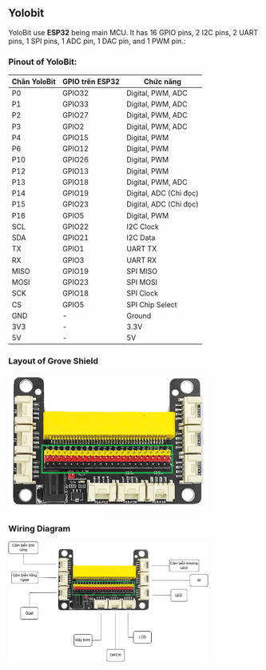 ## Yolobit

YoloBit use **ESP32** being main MCU. It has 16 GPIO pins, 2 I2C pins, 2 UART pins, 1 SPI pins, 1 ADC pin, 1 DAC pin, and 1 PWM pin.:

### Pinout of YoloBit:

| **Chân YoloBit** | **GPIO trên ESP32** | **Chức năng** |
|------------------|--------------------|---------------|
| P0              | GPIO32              | Digital, PWM, ADC |
| P1              | GPIO33              | Digital, PWM, ADC |
| P2              | GPIO27              | Digital, PWM, ADC |
| P3              | GPIO2              | Digital, PWM, ADC |
| P4              | GPIO15              | Digital, PWM |
| P6              | GPIO12               | Digital, PWM |
| P10             | GPIO26              | Digital, PWM |
| P12             | GPIO13               | Digital, PWM |
| P13             | GPIO18               | Digital, PWM, ADC |
| P14             | GPIO19               | Digital, ADC (Chỉ đọc) |
| P15             | GPIO23               | Digital, ADC (Chỉ đọc) |
| P16             | GPIO5                | Digital, PWM |
| SCL             | GPIO22               | I2C Clock |
| SDA             | GPIO21               | I2C Data |
| TX              | GPIO1                | UART TX |
| RX              | GPIO3                | UART RX |
| MISO            | GPIO19               | SPI MISO |
| MOSI            | GPIO23               | SPI MOSI |
| SCK             | GPIO18               | SPI Clock |
| CS              | GPIO5                | SPI Chip Select |
| GND             | -                    | Ground |
| 3V3             | -                    | 3.3V |
| 5V              | -                    | 5V |


### Layout of Grove Shield
<img src="images/Yolobit_mach_mo_rong.webp" width="400px">

### Wiring Diagram
<img src="images/so_do_noi_day.png" width="400px">

